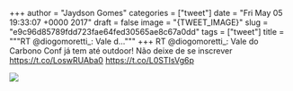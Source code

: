 
+++
author = "Jaydson Gomes"
categories = ["tweet"]
date = "Fri May 05 19:33:07 +0000 2017"
draft = false
image = "{TWEET_IMAGE}"
slug = "e9c96d85789fdd723fae64fed30565ae8c67a0dd"
tags = ["tweet"]
title = """RT @diogomoretti_: Vale d..."""
+++
RT @diogomoretti_: Vale do Carbono Conf já tem até outdoor! Não deixe de se inscrever https://t.co/LoswRUAba0 https://t.co/L0STIsVg6p

![](/images/tweet-media/860578122198110208-C_FGGocXYAAiZ1d.jpg)